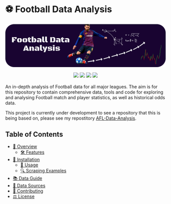 # ⚽️ Football Data Analysis
![Football Data Analysis Banner Image](/assets/readme_banner.png)
<div align="center">
  <img src="https://img.shields.io/github/last-commit/akareen/Football-Data-Analysis">
  <img src="https://img.shields.io/github/contributors/akareen/Football-Data-Analysis">
  <img src="https://img.shields.io/github/stars/akareen/Football-Data-Analysis?style=social">
  <img src="https://img.shields.io/github/forks/akareen/Football-Data-Analysis?style=social">
</div>
<br>
An in-depth analysis of Football data for all major leagues. The aim is for this repository to contain comprehensive data, tools and code for exploring and analysing Football match and player statistics, as well as historical odds data.

This project is currently under development to see a repository that this is being based on, please see my repostitory [AFL-Data-Analysis](github.com/akareen/AFL-Data-Analysis).

## Table of Contents
- [🔦 Overview](#overview)
  - [🛠 Features](#features)
- [💾 Installation](#installation)
  - [📖 Usage](#usage)
  - [🔍 Scraping Examples](#scraping-examples)
- [📚 Data Guide](#data-guide)
- [🔗 Data Sources](#data-sources)
- [🤝 Contributing](#contributing)
- [⚖️ License](#license)
